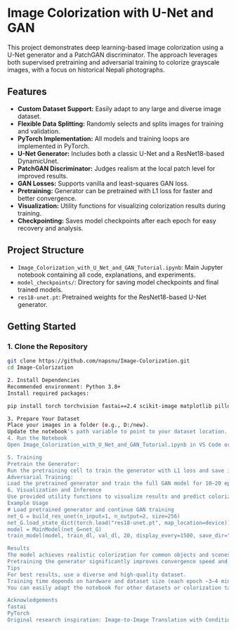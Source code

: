 # Image Colorization with U-Net and GAN

This project demonstrates deep learning-based image colorization using a U-Net generator and a PatchGAN discriminator. The approach leverages both supervised pretraining and adversarial training to colorize grayscale images, with a focus on historical Nepali photographs.

## Features

- **Custom Dataset Support:** Easily adapt to any large and diverse image dataset.
- **Flexible Data Splitting:** Randomly selects and splits images for training and validation.
- **PyTorch Implementation:** All models and training loops are implemented in PyTorch.
- **U-Net Generator:** Includes both a classic U-Net and a ResNet18-based DynamicUnet.
- **PatchGAN Discriminator:** Judges realism at the local patch level for improved results.
- **GAN Losses:** Supports vanilla and least-squares GAN loss.
- **Pretraining:** Generator can be pretrained with L1 loss for faster and better convergence.
- **Visualization:** Utility functions for visualizing colorization results during training.
- **Checkpointing:** Saves model checkpoints after each epoch for easy recovery and analysis.

## Project Structure

- `Image_Colorization_with_U_Net_and_GAN_Tutorial.ipynb`: Main Jupyter notebook containing all code, explanations, and experiments.
- `model_checkpoints/`: Directory for saving model checkpoints and final trained models.
- `res18-unet.pt`: Pretrained weights for the ResNet18-based U-Net generator.

## Getting Started

### 1. Clone the Repository

```sh
git clone https://github.com/napsnu/Image-Colorization.git
cd Image-Colorization

2. Install Dependencies
Recommended environment: Python 3.8+
Install required packages:

pip install torch torchvision fastai==2.4 scikit-image matplotlib pillow tqdm

3. Prepare Your Dataset
Place your images in a folder (e.g., D:/new).
Update the notebook's path variable to point to your dataset location.
4. Run the Notebook
Open Image_Colorization_with_U_Net_and_GAN_Tutorial.ipynb in VS Code or Jupyter Notebook.

5. Training
Pretrain the Generator:
Run the pretraining cell to train the generator with L1 loss and save its weights.
Adversarial Training:
Load the pretrained generator and train the full GAN model for 10–20 epochs.
6. Visualization and Inference
Use provided utility functions to visualize results and predict colorizations for new grayscale images.
Example Usage
# Load pretrained generator and continue GAN training
net_G = build_res_unet(n_input=1, n_output=2, size=256)
net_G.load_state_dict(torch.load("res18-unet.pt", map_location=device))
model = MainModel(net_G=net_G)
train_model(model, train_dl, val_dl, 20, display_every=1500, save_dir="model_checkpoints")

Results
The model achieves realistic colorization for common objects and scenes.
Pretraining the generator significantly improves convergence speed and final quality.
Tips
For best results, use a diverse and high-quality dataset.
Training time depends on hardware and dataset size (each epoch ~3–4 minutes on Colab GPU).
You can easily adapt the notebook for other datasets or colorization tasks.

Acknowledgements
fastai
PyTorch
Original research inspiration: Image-to-Image Translation with Conditional Adversarial Networks
